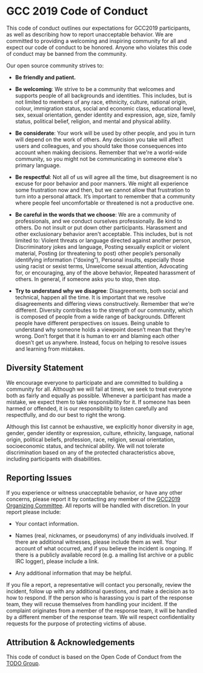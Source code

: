 <slot name="/events/gcc2019/header" />

# GCC 2019 Code of Conduct

This code of conduct outlines our expectations for GCC2019 participants, as well as describing how to report unacceptable behavior. We are
committed to providing a welcoming and inspiring community for all and expect
our code of conduct to be honored. Anyone who violates this code of conduct may
be banned from the community.

Our open source community strives to:

* **Be friendly and patient.**

* **Be welcoming**: We strive to be a community that welcomes and
  supports people of all backgrounds and identities. This includes, but is not
  limited to members of any race, ethnicity, culture, national origin, colour,
  immigration status, social and economic class, educational level, sex, sexual
  orientation, gender identity and expression, age, size, family status,
  political belief, religion, and mental and physical ability.

* **Be considerate**: Your work will be used by other people, and you in turn
  will depend on the work of others. Any decision you take will affect users
  and colleagues, and you should take those consequences into account when
  making decisions. Remember that we're a world-wide community, so you might
  not be communicating in someone else's primary language.

* **Be respectful**: Not all of us will agree all the time, but disagreement is
  no excuse for poor behavior and poor manners. We might all experience some
  frustration now and then, but we cannot allow that frustration to turn into a
  personal attack. It’s important to remember that a community where people
  feel uncomfortable or threatened is not a productive one.

* **Be careful in the words that we choose**: We are a community of
  professionals, and we conduct ourselves professionally. Be kind to others. Do
  not insult or put down other participants. Harassment and other exclusionary
  behavior aren't acceptable. This includes, but is not limited to: Violent
  threats or language directed against another person, Discriminatory jokes and
  language, Posting sexually explicit or violent material, Posting (or
  threatening to post) other people’s personally identifying information
  (“doxing”), Personal insults, especially those using racist or sexist terms,
  Unwelcome sexual attention, Advocating for, or encouraging, any of the above
  behavior, Repeated harassment of others. In general, if someone asks you to
  stop, then stop.

* **Try to understand why we disagree**: Disagreements, both social and
  technical, happen all the time. It is important that we resolve disagreements
  and differing views constructively. Remember that we’re different. Diversity
  contributes to the strength of our community, which is composed of people
  from a wide range of backgrounds. Different people have different
  perspectives on issues. Being unable to understand why someone holds a
  viewpoint doesn’t mean that they’re wrong. Don’t forget that it is human to
  err and blaming each other doesn’t get us anywhere. Instead, focus on helping
  to resolve issues and learning from mistakes.

## Diversity Statement

We encourage everyone to participate and are committed to building a community
for all. Although we will fail at times, we seek to treat everyone both as
fairly and equally as possible. Whenever a participant has made a mistake, we
expect them to take responsibility for it. If someone has been harmed or
offended, it is our responsibility to listen carefully and respectfully, and do
our best to right the wrong.

Although this list cannot be exhaustive, we explicitly honor diversity in age,
gender, gender identity or expression, culture, ethnicity, language, national
origin, political beliefs, profession, race, religion, sexual orientation,
socioeconomic status, and technical ability. We will not tolerate
discrimination based on any of the protected characteristics above, including
participants with disabilities.

## Reporting Issues

If you experience or witness unacceptable behavior, or have any other concerns,
please report it by contacting any member of the [GCC2019 Organizing Committee](/events/gcc2019/organizers/). All reports will be handled with discretion. In your
report please include:

* Your contact information.

* Names (real, nicknames, or pseudonyms) of any individuals involved. If there
  are additional witnesses, please include them as well. Your account of what
  occurred, and if you believe the incident is ongoing. If there is a publicly
  available record (e.g. a mailing list archive or a public IRC logger), please
  include a link.

* Any additional information that may be helpful.

If you file a report, a representative will contact you personally, review the
incident, follow up with any additional questions, and make a decision as to
how to respond. If the person who is harassing you is part of the response
team, they will recuse themselves from handling your incident. If the complaint
originates from a member of the response team, it will be handled by a
different member of the response team. We will respect confidentiality requests
for the purpose of protecting victims of abuse.

## Attribution & Acknowledgements

This code of conduct is based on the Open Code of Conduct from the [TODO Group](http://todogroup.org/).
